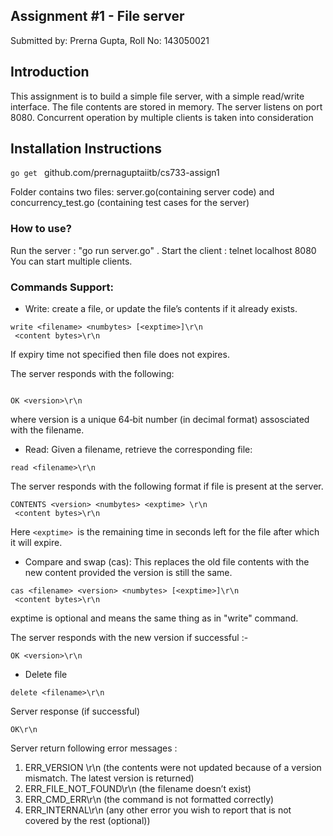 ## Assignment #1 - File server 
Submitted by: Prerna Gupta, Roll No: 143050021

## Introduction

This assignment is to build a simple file server, with a simple read/write interface. The file contents are stored in memory. The server listens on port 8080. Concurrent operation by multiple clients is taken into consideration

## Installation Instructions
<code>go get </code> github.com/prernaguptaiitb/cs733-assign1

Folder contains two files: server.go(containing server code) and concurrency_test.go (containing test cases for the server)

### How to use?
Run the server : "go run server.go" .
Start the client : telnet localhost 8080</br>
You can start multiple clients.</br>

### Commands Support:
* Write: create a file, or update the file’s contents if it already exists.
```
write <filename> <numbytes> [<exptime>]\r\n
 <content bytes>\r\n
```
If expiry time not specified then file does not expires.

The server responds with the following:

```

OK <version>\r\n

``````
where version is a unique 64‐bit number (in decimal format) assosciated with the
filename.

* Read: Given a filename, retrieve the corresponding file:
```
read <filename>\r\n
```
The server responds with the following format if file is present at the server.
```
CONTENTS <version> <numbytes> <exptime> \r\n
 <content bytes>\r\n  
```
Here ```<exptime> ```is the remaining time in seconds left for the file after which it will expire.

* Compare and swap (cas): This replaces the old file contents with the new content
provided the version is still the same.
```
cas <filename> <version> <numbytes> [<exptime>]\r\n
 <content bytes>\r\n
```
exptime is optional and means the same thing as in "write" command.

The server responds with the new version if successful :-
```
OK <version>\r\n
```
* Delete file
```
delete <filename>\r\n
```
Server response (if successful)
```
OK\r\n
```
Server return following error messages : </br>
1. ERR_VERSION <newversion>\r\n (the contents were not updated because of a
version mismatch. The latest version is returned)
2. ERR_FILE_NOT_FOUND\r\n (the filename doesn’t exist)
3. ERR_CMD_ERR\r\n (the command is not formatted correctly)
4. ERR_INTERNAL\r\n (any other error you wish to report that is not covered by the
rest (optional))

